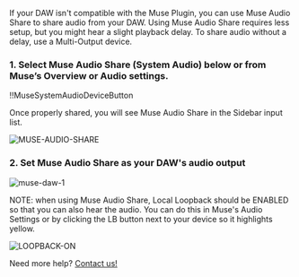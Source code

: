If your DAW isn't compatible with the Muse Plugin, you can use Muse Audio Share to share audio from your DAW. Using Muse Audio Share requires less setup, but you might hear a slight playback delay. To share audio without a delay, use a Multi-Output device.

### 1. Select Muse Audio Share (System Audio) below or from Muse’s Overview or Audio settings.

!!MuseSystemAudioDeviceButton

Once properly shared, you will see Muse Audio Share in the Sidebar input list.


![MUSE-AUDIO-SHARE](https://user-images.githubusercontent.com/7818811/155610707-dac411ff-e568-4a70-95f8-deb2a1210093.gif)


### 2. Set Muse Audio Share as your DAW's audio output

![muse-daw-1](https://user-images.githubusercontent.com/7818811/139195538-1300d77b-805a-459a-b324-9e1552346260.gif)


NOTE: when using Muse Audio Share, Local Loopback should be ENABLED so that you can also hear the audio. You can do this in Muse's Audio Settings or by clicking the LB button next to your device so it highlights yellow.

![LOOPBACK-ON](https://user-images.githubusercontent.com/7818811/152443181-16853f34-46f4-4c49-8c63-b02531be1412.gif)

Need more help? [Contact us!](https://www.musesessions.co/contact)